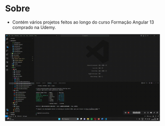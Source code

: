# Sobre
- Contém vários projetos feitos ao longo do curso Formação Angular 13 comprado na Udemy.

![alt text](https://github.com/acebeR/angular13/blob/main/projeto-final/src/assets/gifs/Projeto-Final-Cortado.gif?raw=true)



